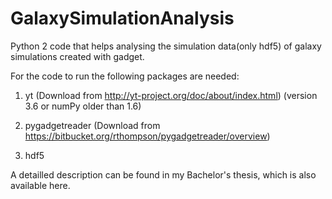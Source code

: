 # GalaxySimulationAnalysis
Python 2 code that helps analysing the simulation data(only hdf5) of galaxy simulations created with gadget.

For the code to run the following packages are needed:

1. yt (Download from http://yt-project.org/doc/about/index.html) (version 3.6 or numPy older than 1.6)

2. pygadgetreader (Download from https://bitbucket.org/rthompson/pygadgetreader/overview)

3. hdf5

A detailled description can be found in my Bachelor's thesis, which is also available here.
